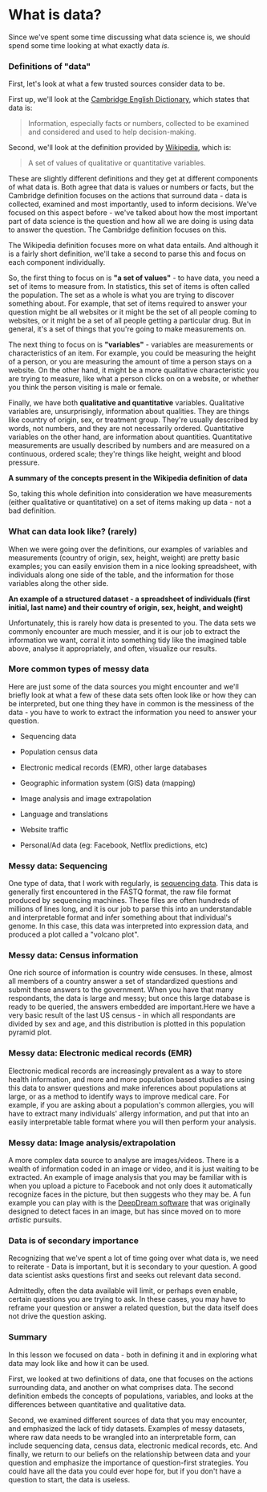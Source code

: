 What is data?
=============

Since we've spent some time discussing what data science is, we should spend some time looking at what exactly data *is*.

### Definitions of "data"

First, let's look at what a few trusted sources consider data to be.

First up, we'll look at the [Cambridge English Dictionary](https://dictionary.cambridge.org/dictionary/english/data), which states that data is:

> Information, especially facts or numbers, collected to be examined and considered and used to help decision-making.

Second, we'll look at the definition provided by [Wikipedia](https://en.wikipedia.org/wiki/Data), which is:

> A set of values of qualitative or quantitative variables.

These are slightly different definitions and they get at different components of what data is. Both agree that data is values or numbers or facts, but the Cambridge definition focuses on the actions that surround data - data is collected, examined and most importantly, used to inform decisions. We've focused on this aspect before - we've talked about how the most important part of data science is the question and how all we are doing is using data to answer the question. The Cambridge definition focuses on this.

The Wikipedia definition focuses more on what data entails. And although it is a fairly short definition, we'll take a second to parse this and focus on each component individually.

So, the first thing to focus on is **"a set of values"** - to have data, you need a set of items to measure from. In statistics, this set of items is often called the population. The set as a whole is what you are trying to discover something about. For example, that set of items required to answer your question might be all websites or it might be the set of all people coming to websites, or it might be a set of all people getting a particular drug. But in general, it's a set of things that you're going to make measurements on.

The next thing to focus on is **"variables"** - variables are measurements or characteristics of an item. For example, you could be measuring the height of a person, or you are measuring the amount of time a person stays on a website. On the other hand, it might be a more qualitative characteristic you are trying to measure, like what a person clicks on on a website, or whether you think the person visiting is male or female.

Finally, we have both **qualitative and quantitative** variables. Qualitative variables are, unsurprisingly, information about qualities. They are things like country of origin, sex, or treatment group. They're usually described by words, not numbers, and they are not necessarily ordered. Quantitative variables on the other hand, are information about quantities. Quantitative measurements are usually described by numbers and are measured on a continuous, ordered scale; they're things like height, weight and blood pressure.

**A summary of the concepts present in the Wikipedia definition of data**

So, taking this whole definition into consideration we have measurements (either qualitative or quantitative) on a set of items making up data - not a bad definition.

### What can data look like? (rarely)

When we were going over the definitions, our examples of variables and measurements (country of origin, sex, height, weight) are pretty basic examples; you can easily envision them in a nice looking spreadsheet, with individuals along one side of the table, and the information for those variables along the other side.

**An example of a structured dataset - a spreadsheet of individuals (first initial, last name) and their country of origin, sex, height, and weight)**

Unfortunately, this is rarely how data is presented to you. The data sets we commonly encounter are much messier, and it is our job to extract the information we want, corral it into something tidy like the imagined table above, analyse it appropriately, and often, visualize our results.

### More common types of messy data

Here are just some of the data sources you might encounter and we'll briefly look at what a few of these data sets often look like or how they can be interpreted, but one thing they have in common is the messiness of the data - you have to work to extract the information you need to answer your question.

-   Sequencing data

-   Population census data

-   Electronic medical records (EMR), other large databases

-   Geographic information system (GIS) data (mapping)

-   Image analysis and image extrapolation

-   Language and translations

-   Website traffic

-   Personal/Ad data (eg: Facebook, Netflix predictions, etc)

### Messy data: Sequencing

One type of data, that I work with regularly, is [sequencing data](https://www.ncbi.nlm.nih.gov/sra). This data is generally first encountered in the FASTQ format, the raw file format produced by sequencing machines. These files are often hundreds of millions of lines long, and it is our job to parse this into an understandable and interpretable format and infer something about that individual's genome. In this case, this data was interpreted into expression data, and produced a plot called a "volcano plot".

### Messy data: Census information

One rich source of information is country wide censuses. In these, almost all members of a country answer a set of standardized questions and submit these answers to the government. When you have that many respondants, the data is large and messy; but once this large database is ready to be queried, the answers embedded are important.Here we have a very basic result of the last US census - in which all respondants are divided by sex and age, and this distribution is plotted in this population pyramid plot.

### Messy data: Electronic medical records (EMR)

Electronic medical records are increasingly prevalent as a way to store health information, and more and more population based studies are using this data to answer questions and make inferences about populations at large, or as a method to identify ways to improve medical care. For example, if you are asking about a population's common allergies, you will have to extract many individuals' allergy information, and put that into an easily interpretable table format where you will then perform your analysis.

### Messy data: Image analysis/extrapolation

A more complex data source to analyse are images/videos. There is a wealth of information coded in an image or video, and it is just waiting to be extracted. An example of image analysis that you may be familiar with is when you upload a picture to Facebook and not only does it automatically recognize faces in the picture, but then suggests who they may be. A fun example you can play with is the [DeepDream software](https://deepdreamgenerator.com/) that was originally designed to detect faces in an image, but has since moved on to more *artistic* pursuits.

### Data is of secondary importance

Recognizing that we've spent a lot of time going over what data is, we need to reiterate - Data is important, but it is secondary to your question. A good data scientist asks questions first and seeks out relevant data second.

Admittedly, often the data available will limit, or perhaps even enable, certain questions you are trying to ask. In these cases, you may have to reframe your question or answer a related question, but the data itself does not drive the question asking.

### Summary

In this lesson we focused on data - both in defining it and in exploring what data may look like and how it can be used.

First, we looked at two definitions of data, one that focuses on the actions surrounding data, and another on what comprises data. The second definition embeds the concepts of populations, variables, and looks at the differences between quantitative and qualitative data.

Second, we examined different sources of data that you may encounter, and emphasized the lack of tidy datasets. Examples of messy datasets, where raw data needs to be wrangled into an interpretable form, can include sequencing data, census data, electronic medical records, etc. And finally, we return to our beliefs on the relationship between data and your question and emphasize the importance of question-first strategies. You could have all the data you could ever hope for, but if you don't have a question to start, the data is useless.
